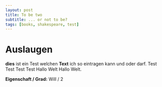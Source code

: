 ```yaml
---
layout: post
title: To be two
subtitle: ... or not to be?
tags: [books, shakespeare, test]
---
```


# Auslaugen

**dies** ist ein Test welchen **Text** ich so eintragen kann und oder darf.
Test Test Test Test Hallo Welt Hallo Welt.

**Eigenschaft / Grad:** Will / 2
